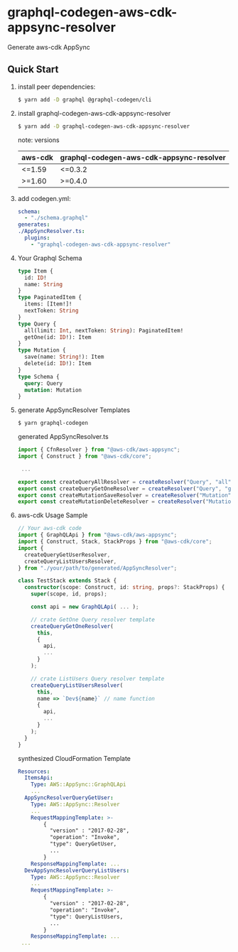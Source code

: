 # graphql-codegen-aws-cdk-appsync-resolver

Generate aws-cdk AppSync

## Quick Start

1. install peer dependencies:

   ```sh
   $ yarn add -D graphql @graphql-codegen/cli
   ```

1. install graphql-codegen-aws-cdk-appsync-resolver

   ```sh
   $ yarn add -D graphql-codegen-aws-cdk-appsync-resolver
   ```

   note: versions

   | aws-cdk | graphql-codegen-aws-cdk-appsync-resolver |
   | ------- | ---------------------------------------- |
   | <=1.59  | <=0.3.2                                  |
   | >=1.60  | >=0.4.0                                  |

1. add codegen.yml:

   ```yaml
   schema:
     - "./schema.graphql"
   generates:
   ./AppSyncResolver.ts:
     plugins:
       - "graphql-codegen-aws-cdk-appsync-resolver"
   ```

1. Your Graphql Schema

   ```graphql
   type Item {
     id: ID!
     name: String
   }
   type PaginatedItem {
     items: [Item!]!
     nextToken: String
   }
   type Query {
     all(limit: Int, nextToken: String): PaginatedItem!
     getOne(id: ID!): Item
   }
   type Mutation {
     save(name: String!): Item
     delete(id: ID!): Item
   }
   type Schema {
     query: Query
     mutation: Mutation
   }
   ```

1. generate AppSyncResolver Templates

   ```sh
   $ yarn graphql-codegen
   ```

   generated AppSyncResolver.ts

   ```typescript
   import { CfnResolver } from "@aws-cdk/aws-appsync";
   import { Construct } from "@aws-cdk/core";

    ...

   export const createQueryAllResolver = createResolver("Query", "all");
   export const createQueryGetOneResolver = createResolver("Query", "getOne");
   export const createMutationSaveResolver = createResolver("Mutation", "save");
   export const createMutationDeleteResolver = createResolver("Mutation", "delete");
   ```

1. aws-cdk Usage Sample

   ```typescript
   // Your aws-cdk code
   import { GraphQLApi } from "@aws-cdk/aws-appsync";
   import { Construct, Stack, StackProps } from "@aws-cdk/core";
   import {
     createQueryGetUserResolver,
     createQueryListUsersResolver,
   } from "./your/path/to/generated/AppSyncResolver";

   class TestStack extends Stack {
     constructor(scope: Construct, id: string, props?: StackProps) {
       super(scope, id, props);

       const api = new GraphQLApi( ... );

       // crate GetOne Query resolver template
       createQueryGetOneResolver(
         this,
         {
           api,
           ...
         }
       );

       // crate ListUsers Query resolver template
       createQueryListUsersResolver(
         this,
         name => `Dev${name}` // name function
         {
           api,
           ...
         }
       );
     }
   }
   ```

   synthesized CloudFormation Template

   ```yml
   Resources:
     ItemsApi:
       Type: AWS::AppSync::GraphQLApi
       ...
     AppSyncResolverQueryGetUser:
       Type: AWS::AppSync::Resolver
       ...
       RequestMappingTemplate: >-
           {
             "version" : "2017-02-28",
             "operation": "Invoke",
             "type": QueryGetUser,
             ...
           }
       ResponseMappingTemplate: ...
     DevAppSyncResolverQueryListUsers:
       Type: AWS::AppSync::Resolver
       ...
       RequestMappingTemplate: >-
           {
             "version" : "2017-02-28",
             "operation": "Invoke",
             "type": QueryListUsers,
             ...
           }
       ResponseMappingTemplate: ...
    ...
   ```
